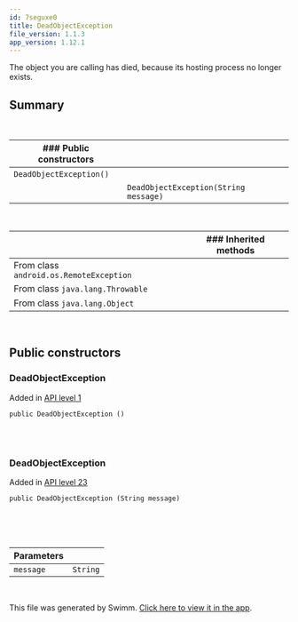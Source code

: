 ```yaml
---
id: 7seguxe0
title: DeadObjectException
file_version: 1.1.3
app_version: 1.12.1
---
```


The object you are calling has died, because its hosting process no longer exists.

## Summary

<br/>

|### Public constructors|                                     |
|-----------------------|-------------------------------------|
|`DeadObjectException()`|<br/>                                |
|<br/>                  |`DeadObjectException(String message)`|

<br/>

|<br/>                                  |### Inherited methods|
|---------------------------------------|---------------------|
|From class `android.os.RemoteException`|                     |
|From class `java.lang.Throwable`       |                     |
|From class `java.lang.Object`          |                     |

<br/>

## Public constructors

### DeadObjectException

Added in [API level 1](https://developer.android.com/guide/topics/manifest/uses-sdk-element#ApiLevels)

```
public DeadObjectException ()
```

<br/>

<br/>

### DeadObjectException

Added in [API level 23](https://developer.android.com/guide/topics/manifest/uses-sdk-element#ApiLevels)

```
public DeadObjectException (String message)
```

<br/>

<br/>

<br/>

|Parameters|        |
|----------|--------|
|`message` |`String`|

<br/>

This file was generated by Swimm. [Click here to view it in the app](https://swimm-web-app.web.app/repos/Z2l0aHViJTNBJTNBQW5kcm9pZEFzeW5jJTNBJTNBdXNlcnRlc3Rpbmctc3dpbW0=/docs/7seguxe0).
